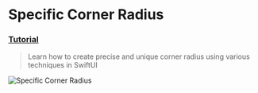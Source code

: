 # Specific Corner Radius
 ### [Tutorial](https://designcode.io/swiftui-handbook-specific-corner-radius)
> Learn how to create precise and unique corner radius using various techniques in SwiftUI

 ![Specific Corner Radius](https://github.com/mrgsdev/DesignCode/assets/157994617/eebf5cd0-9f01-4a86-b880-ff37bb10c18a)
